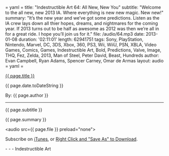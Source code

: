 = yaml =
title: "Indestructible Art 64: All New, New You"
subtitle: "Welcome to the all new, new 2013 IA. Where everything is new new magic. New new!"
summary: "It’s the new year and we’ve got some predictions. Listen as the IA crew lays down all thier hopes, dreams, and nightmares for the coming year. If 2013 turns out to be half as awesome as 2012 was then we’re all in for a great ride. I hope you’ll join us for it."
file: /audio/64.mp3
date: 2013-01-08
duration: '02:11:01'
length: 62941751
tags: Sony, PlayStation, Nintendo, Marvel, DC, 3DS, Xbox, 360, PS3, Wii, WiiU, PSN, XBLA, Video Games, Comics, Games, Indestructible Art, Bold, Predictions, Valve, Image, THQ, Fez, Zelda, 2013, Man of Steel, Peter David, Beast, Hundreds
author: Evan Campbell, Ryan Adams, Spencer Carney, Omar de Armas
layout: audio
= yaml =

<a href="{{ page.url }}" class='postTitleLink'><p class='postTitle'>{{ page.title }}</p></a>
<p class='postPublished'>{{ page.date.toDateString }}</p>
<p class='postAuthor'>By: {{ page.author }}</p>
<hr>
<p class='podcastSummary'>{{ page.subtitle }}</p>

<p class='podcastSummary'>{{ page.summary }}</p>

<audio src={{ page.file }} preload="none"></audio>
<p class='subLinks'>Subscribe on <a href='http://bit.ly/iapodcast'>iTunes</a>, or <a href={{ page.file }}>Right Click and "Save As" to Download</a>.</p>
- - -
Indestructible Art